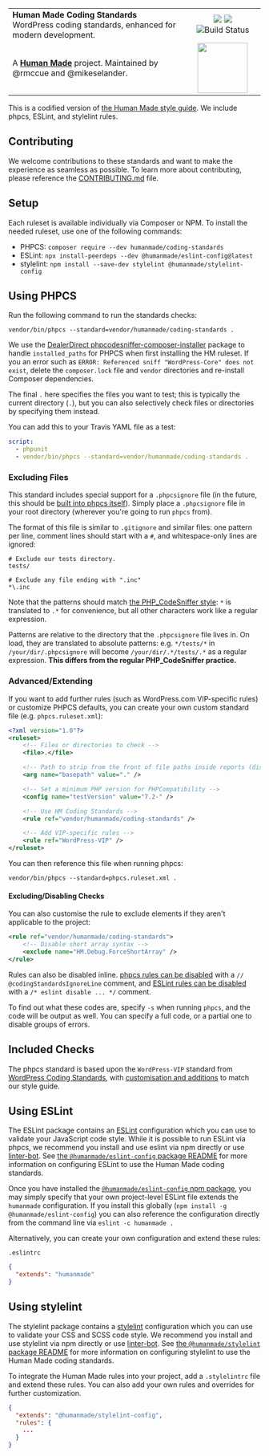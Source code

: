 <table width="100%">
	<tr>
		<td align="left" width="70%">
			<strong>Human Made Coding Standards</strong><br />
			WordPress coding standards, enhanced for modern development.
		</td>
		<td align="center" width="30%">
			<a href="https://packagist.org/packages/humanmade/coding-standards"><img src="https://img.shields.io/packagist/v/humanmade/coding-standards.svg" /></a>
			<a href="https://www.npmjs.com/package/humanmade/eslint-config"><img src="https://img.shields.io/npm/v/humanmade/eslint-config.svg" /></a>
			<img src="https://travis-ci.org/humanmade/coding-standards.svg?branch=master" alt="Build Status" />
		</td>
	</tr>
	<tr>
		<td>
			A <strong><a href="https://hmn.md/">Human Made</a></strong> project. Maintained by @rmccue and @mikeselander.
		</td>
		<td align="center" width="30%">
			<img src="https://hmn.md/content/themes/hmnmd/assets/images/hm-logo.svg" width="100" />
		</td>
	</tr>
</table>

This is a codified version of [the Human Made style guide](http://engineering.hmn.md/how-we-work/style/). We include phpcs, ESLint, and stylelint rules.

## Contributing

We welcome contributions to these standards and want to make the experience as seamless as possible. To learn more about contributing, please reference the [CONTRIBUTING.md](CONTRIBUTING.md) file.

## Setup

Each ruleset is available individually via Composer or NPM. To install the needed ruleset, use one of the following commands:

 - PHPCS: `composer require --dev humanmade/coding-standards`
 - ESLint: `npx install-peerdeps --dev @humanmade/eslint-config@latest`
 - stylelint: `npm install --save-dev stylelint @humanmade/stylelint-config`

## Using PHPCS

Run the following command to run the standards checks:

```
vendor/bin/phpcs --standard=vendor/humanmade/coding-standards .
```

We use the [DealerDirect phpcodesniffer-composer-installer](https://github.com/Dealerdirect/phpcodesniffer-composer-installer) package to handle `installed_paths` for PHPCS when first installing the HM ruleset. If you an error such as `ERROR: Referenced sniff "WordPress-Core" does not exist`, delete the `composer.lock` file and `vendor` directories and re-install Composer dependencies.   

The final `.` here specifies the files you want to test; this is typically the current directory (`.`), but you can also selectively check files or directories by specifying them instead.

You can add this to your Travis YAML file as a test:

```yaml
script:
  - phpunit
  - vendor/bin/phpcs --standard=vendor/humanmade/coding-standards .
```

### Excluding Files

This standard includes special support for a `.phpcsignore` file (in the future, this should be [built into phpcs itself](https://github.com/squizlabs/PHP_CodeSniffer/issues/1884)). Simply place a `.phpcsignore` file in your root directory (wherever you're going to run `phpcs` from).

The format of this file is similar to `.gitignore` and similar files: one pattern per line, comment lines should start with a `#`, and whitespace-only lines are ignored:

```
# Exclude our tests directory.
tests/

# Exclude any file ending with ".inc"
*\.inc
```

Note that the patterns should match [the PHP_CodeSniffer style](https://github.com/squizlabs/PHP_CodeSniffer/wiki/Advanced-Usage#ignoring-files-and-folders): `*` is translated to `.*` for convenience, but all other characters work like a regular expression.

Patterns are relative to the directory that the `.phpcsignore` file lives in. On load, they are translated to absolute patterns: e.g. `*/tests/*` in `/your/dir/.phpcsignore` will become `/your/dir/.*/tests/.*` as a regular expression. **This differs from the regular PHP_CodeSniffer practice.**


### Advanced/Extending

If you want to add further rules (such as WordPress.com VIP-specific rules) or customize PHPCS defaults, you can create your own custom standard file (e.g. `phpcs.ruleset.xml`):

```xml
<?xml version="1.0"?>
<ruleset>
	<!-- Files or directories to check -->
	<file>.</file>

	<!-- Path to strip from the front of file paths inside reports (displays shorter paths) -->
	<arg name="basepath" value="." />

	<!-- Set a minimum PHP version for PHPCompatibility -->
	<config name="testVersion" value="7.2-" />

	<!-- Use HM Coding Standards -->
	<rule ref="vendor/humanmade/coding-standards" />

	<!-- Add VIP-specific rules -->
	<rule ref="WordPress-VIP" />
</ruleset>
```

You can then reference this file when running phpcs:

```
vendor/bin/phpcs --standard=phpcs.ruleset.xml .
```


#### Excluding/Disabling Checks

You can also customise the rule to exclude elements if they aren't applicable to the project:

```xml
<rule ref="vendor/humanmade/coding-standards">
	<!-- Disable short array syntax -->
	<exclude name="HM.Debug.ForceShortArray" />
</rule>
```

Rules can also be disabled inline. [phpcs rules can be disabled](https://github.com/squizlabs/PHP_CodeSniffer/wiki/Advanced-Usage#ignoring-parts-of-a-file) with a `// @codingStandardsIgnoreLine` comment, and [ESLint rules can be disabled](http://eslint.org/docs/user-guide/configuring#disabling-rules-with-inline-comments) with a `/* eslint disable ... */` comment.

To find out what these codes are, specify `-s` when running `phpcs`, and the code will be output as well. You can specify a full code, or a partial one to disable groups of errors.


## Included Checks

The phpcs standard is based upon the `WordPress-VIP` standard from [WordPress Coding Standards](https://github.com/WordPress-Coding-Standards/WordPress-Coding-Standards), with [customisation and additions](HM/ruleset.xml) to match our style guide.

## Using ESLint

The ESLint package contains an [ESLint](https://eslint.org/) configuration which you can use to validate your JavaScript code style. While it is possible to run ESLint via phpcs, we recommend you install and use eslint via npm directly or use [linter-bot](https://github.com/humanmade/linter-bot). See [the `@humanmade/eslint-config` package README](packages/eslint-config-humanmade/readme.md) for more information on configuring ESLint to use the Human Made coding standards.

Once you have installed the [`@humanmade/eslint-config` npm package](https://www.npmjs.com/package/humanmade/eslint-config), you may simply specify that your own project-level ESLint file extends the `humanmade` configuration. If you install this globally (`npm install -g @humanmade/eslint-config`) you can also reference the configuration directly from the command line via `eslint -c humanmade .`

Alternatively, you can create your own configuration and extend these rules:

`.eslintrc`
```json
{
  "extends": "humanmade"
}
```

## Using stylelint

The stylelint package contains a [stylelint](https://stylelint.io/) configuration which you can use to validate your CSS and SCSS code style. We recommend you install and use stylelint via npm directly or use [linter-bot](https://github.com/humanmade/linter-bot). See [the `@humanmade/stylelint` package README](packages/stylelint-config/readme.md) for more information on configuring stylelint to use the Human Made coding standards.

To integrate the Human Made rules into your project, add a `.stylelintrc` file and extend these rules. You can also add your own rules and overrides for further customization.

```json
{
  "extends": "@humanmade/stylelint-config",
  "rules": {
    ...
  }
}
```
